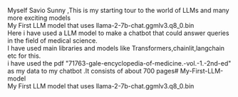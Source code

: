 Myself Savio Sunny ,This is my starting tour to the world of LLMs and many more exciting models
<br>
My First LLM model that uses llama-2-7b-chat.ggmlv3.q8_0.bin
<br>
Here i have used a LLM model to make a chatbot that could answer queries in the field of medical science.
<br>
I have used main libraries and models like Transformers,chainlit,langchain etc for this.
<br>
i have used the pdf "71763-gale-encyclopedia-of-medicine.-vol.-1.-2nd-ed" as my data to my chatbot .It consists of about 700 pages# My-First-LLM-model
<br>
My First LLM model that uses llama-2-7b-chat.ggmlv3.q8_0.bin
